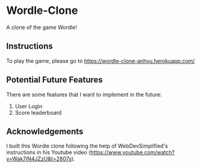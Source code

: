 # Wordle-Clone

A clone of the game Wordle!


## Instructions

To play the game, please go to https://wordle-clone-anhvu.herokuapp.com/


## Potential Future Features
There are some features that I want to implement in the future:
1) User Login
2) Score leaderboard


## Acknowledgements
I built this Wordle clone following the help of WebDevSimplified's instructions in his Youtube video (https://www.youtube.com/watch?v=Wak7iN4JZzU&t=2807s).

